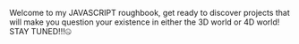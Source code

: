 Welcome to my JAVASCRIPT roughbook, get ready to discover projects that will make you question your existence in either the 3D world or 4D world!
STAY TUNED!!!🤐

